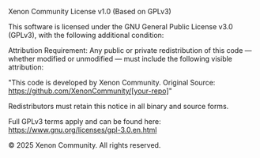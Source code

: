 Xenon Community License v1.0 (Based on GPLv3)

This software is licensed under the GNU General Public License v3.0 (GPLv3), with the following additional condition:

Attribution Requirement:
Any public or private redistribution of this code — whether modified or unmodified — must include the following visible attribution:

"This code is developed by Xenon Community. Original Source: https://github.com/XenonCommunity/[your-repo]"

Redistributors must retain this notice in all binary and source forms.

Full GPLv3 terms apply and can be found here:
https://www.gnu.org/licenses/gpl-3.0.en.html

© 2025 Xenon Community. All rights reserved.
